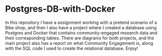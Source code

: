 # Postgres-DB-with-Docker

In this repository I have a assignment working with a pretend scenario of a Bike shop, and then I also have a project where I created a database using Postgres and Docker that contains 
community-engaged research data and their corresponding tables. There are diagrams for both projects, and the main project also has a report on what Community Engagement is, along with the 
SQL code I used to create the relational database. Enjoy! 
